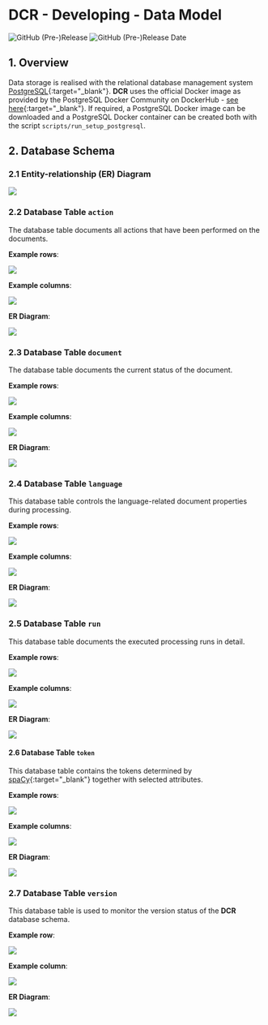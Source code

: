 # DCR - Developing - Data Model

![GitHub (Pre-)Release](https://img.shields.io/github/v/release/KonnexionsGmbH/dcr?include_prereleases)
![GitHub (Pre-)Release Date](https://img.shields.io/github/release-date-pre/KonnexionsGmbh/dcr)

## 1. Overview

Data storage is realised with the relational database management system [PostgreSQL](https://www.postgresql.org){:target="_blank"}. 
**DCR** uses the official Docker image as provided by the PostgreSQL Docker Community on DockerHub - [see here](https://hub.docker.com/_/postgres){:target="_blank"}. 
If required, a PostgreSQL Docker image can be downloaded and a PostgreSQL Docker container can be created both with the script `scripts/run_setup_postgresql`.

## 2. Database Schema

### 2.1 Entity-relationship (ER) Diagram

![](img/developing_data_model_dbt_overview_erd.png)

### 2.2 Database Table **`action`**

The database table documents all actions that have been performed on the documents.

**Example rows**:

![](img/developing_data_model_dbt_action_rows.png)

**Example columns**:

![](img/developing_data_model_dbt_action_columns.png)

**ER Diagram**:

![](img/developing_data_model_dbt_action_erd.png)

### 2.3 Database Table **`document`**

The database table documents the current status of the document.

**Example rows**:

![](img/developing_data_model_dbt_document_rows.png)

**Example columns**:

![](img/developing_data_model_dbt_document_columns.png)

**ER Diagram**:

![](img/developing_data_model_dbt_document_erd.png)

### 2.4 Database Table **`language`**

This database table controls the language-related document properties during processing.

**Example rows**:

![](img/developing_data_model_dbt_language_rows.png)

**Example columns**:

![](img/developing_data_model_dbt_language_columns.png)

**ER Diagram**:

![](img/developing_data_model_dbt_language_erd.png)

### 2.5 Database Table **`run`**

This database table documents the executed processing runs in detail.

**Example rows**:

![](img/developing_data_model_dbt_run_rows.png)

**Example columns**:

![](img/developing_data_model_dbt_run_columns.png)

**ER Diagram**:

![](img/developing_data_model_dbt_run_erd.png)

#### 2.6 Database Table **`token`**

This database table contains the tokens determined by [spaCy](https://spacy.io){:target="_blank"} together with selected attributes.

**Example rows**:

![](img/developing_data_model_dbt_token_rows.png)

**Example columns**:

![](img/developing_data_model_dbt_token_columns.png)

**ER Diagram**:

![](img/developing_data_model_dbt_token_erd.png)

### 2.7 Database Table **`version`**

This database table is used to monitor the version status of the **DCR** database schema.

**Example row**:

![](img/developing_data_model_dbt_version_rows.png)

**Example column**:

![](img/developing_data_model_dbt_version_columns.png)

**ER Diagram**:

![](img/developing_data_model_dbt_version_erd.png)
